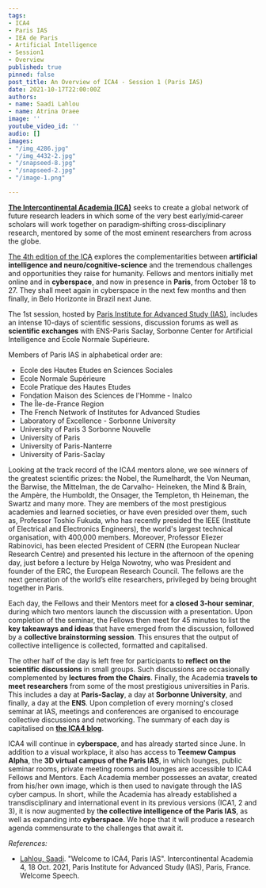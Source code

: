 ```yaml
---
tags:
- ICA4
- Paris IAS
- IEA de Paris
- Artificial Intelligence
- Session1
- Overview
published: true
pinned: false
post_title: An Overview of ICA4 - Session 1 (Paris IAS)
date: 2021-10-17T22:00:00Z
authors:
- name: Saadi Lahlou
- name: Atrina Oraee
image: ''
youtube_video_id: ''
audio: []
images:
- "/img_4286.jpg"
- "/img_4432-2.jpg"
- "/snapseed-8.jpg"
- "/snapseed-2.jpg"
- "/image-1.png"

---
```

[**The Intercontinental Academia (ICA)**](/about#concept "ICA Concept") seeks to create a global network of future research leaders in which some of the very best early/mid‐career scholars will work together on paradigm‐shifting cross‐disciplinary research, mentored by some of the most eminent researchers from across the globe. <!--more-->

[The 4th edition of the ICA](/about#ica4 "ICA4") explores the complementarities between **artificial intelligence and neuro/cognitive-science** and the tremendous challenges and opportunities they raise for humanity. Fellows and mentors initially met online and in **cyberspace**, and now in presence in **Paris**, from October 18 to 27. They shall meet again in cyberspace in the next few months and then finally, in Belo Horizonte in Brazil next June.

The 1st session, hosted by [Paris Institute for Advanced Study (IAS)](https://www.paris-iea.fr/en/ "Paris IAS"), includes an intense 10-days of scientific sessions, discussion forums as well as **scientific exchanges** with ENS-Paris Saclay, Sorbonne Center for Artificial Intelligence and Ecole Normale Supérieure.

Members of Paris IAS in alphabetical order are:

* Ecole des Hautes Etudes en Sciences Sociales
* Ecole Normale Supérieure
* Ecole Pratique des Hautes Etudes
* Fondation Maison des Sciences de l'Homme - Inalco
* The Île-de-France Region
* The French Network of Institutes for Advanced Studies
* Laboratory of Excellence - Sorbonne University
* University of Paris 3 Sorbonne Nouvelle
* University of Paris
* University of Paris-Nanterre
* University of Paris-Saclay

Looking at the track record of the ICA4 mentors alone, we see winners of the greatest scientific prizes: the Nobel, the Rumelhardt, the Von Neuman, the Barwise, the Mittelman, the de Carvalho- Heineken, the Mind & Brain, the Ampère, the Humboldt, the Onsager, the Templeton, th Heineman, the Swartz and many more. They are members of the most prestigious academies and learned societies, or have even presided over them, such as, Professor Toshio Fukuda, who has recently presided the IEEE (Institute of Electrical and Electronics Engineers), the world's largest technical organisation, with 400,000 members. Moreover, Professor Eliezer Rabinovici, has been elected President of CERN (the European Nuclear Research Centre) and presented his lecture in the afternoon of the opening day, just before a lecture by Helga Nowotny, who was President and founder of the ERC, the European Research Council. The fellows are the next generation of the world’s elite researchers, privileged by being brought together in Paris.

Each day, the Fellows and their Mentors meet for **a closed 3-hour seminar**, during which two mentors launch the discussion with a presentation. Upon completion of the seminar, the Fellows then meet for 45 minutes to list the **key takeaways and ideas** that have emerged from the discussion, followed by a **collective brainstorming session**. This ensures that the output of collective intelligence is collected, formatted and capitalised.

The other half of the day is left free for participants to **reflect on the scientific discussions** in small groups. Such discussions are occasionally complemented by **lectures from the Chairs**. Finally, the Academia **travels to meet researchers** from some of the most prestigious universities in Paris. This includes a day at **Paris-Saclay**, a day at **Sorbonne University**, and finally, a day at the **ENS**. Upon completion of every morning's closed seminar at IAS, meetings and conferences are organised to encourage collective discussions and networking. The summary of each day is capitalised on [**the ICA4 blog**](https://www.intercontinental-academia.org/blog "ICA4 Blog").

ICA4 will continue in **cyberspace**, and has already started since June. In addition to a visual workplace, it also has access to **Teemew Campus Alpha**, the **3D virtual campus of the Paris IAS**, in which lounges, public seminar rooms, private meeting rooms and lounges are accessible to ICA4 Fellows and Mentors. Each Academia member possesses an avatar, created from his/her own image, which is then used to navigate through the IAS cyber campus. In short, while the Academia has already established a transdisciplinary and international event in its previous versions (ICA1, 2 and 3), it is now augmented by t**he collective intelligence of the Paris IAS**, as well as expanding into **cyberspace**. We hope that it will produce a research agenda commensurate to the challenges that await it.

_References:_

* [Lahlou, Saadi](/about/ica4#lahlou "Saadi Lahlou"). "Welcome to ICA4, Paris IAS". Intercontinental Academia 4, 18 Oct. 2021, Paris Institute for Advanced Study (IAS), Paris, France. Welcome Speech.